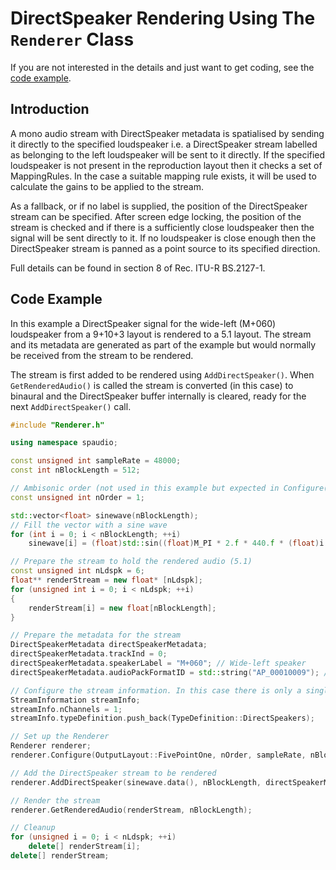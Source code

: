 # DirectSpeaker Rendering Using The `Renderer` Class

If you are not interested in the details and just want to get coding, see the [code example](#code-example).

## Introduction

A mono audio stream with DirectSpeaker metadata is spatialised by sending it directly to the specified loudspeaker i.e. a DirectSpeaker stream labelled as belonging to the left loudspeaker will be sent to it directly.
If the specified loudspeaker is not present in the reproduction layout then it checks a set of MappingRules.
In the case a suitable mapping rule exists, it will be used to calculate the gains to be applied to the stream.

As a fallback, or if no label is supplied, the position of the DirectSpeaker stream can be specified.
After screen edge locking, the position of the stream is checked and if there is a sufficiently close loudspeaker then the signal will be sent directly to it.
If no loudspeaker is close enough then the DirectSpeaker stream is panned as a point source to its specified direction.

Full details can be found in section 8 of Rec. ITU-R BS.2127-1.

## Code Example

In this example a DirectSpeaker signal for the wide-left (M+060) loudspeaker from a 9+10+3 layout is rendered to a 5.1 layout. The stream and its metadata are generated as part of the example but would normally be received from the stream to be rendered.

The stream is first added to be rendered using `AddDirectSpeaker()`. When `GetRenderedAudio()` is called the stream is converted (in this case) to binaural and the DirectSpeaker buffer internally is cleared, ready for the next `AddDirectSpeaker()` call.

```c++
#include "Renderer.h"

using namespace spaudio;

const unsigned int sampleRate = 48000;
const int nBlockLength = 512;

// Ambisonic order (not used in this example but expected in Configure())
const unsigned int nOrder = 1;

std::vector<float> sinewave(nBlockLength);
// Fill the vector with a sine wave
for (int i = 0; i < nBlockLength; ++i)
    sinewave[i] = (float)std::sin((float)M_PI * 2.f * 440.f * (float)i / (float)sampleRate);

// Prepare the stream to hold the rendered audio (5.1)
const unsigned int nLdspk = 6;
float** renderStream = new float* [nLdspk];
for (unsigned int i = 0; i < nLdspk; ++i)
{
    renderStream[i] = new float[nBlockLength];
}

// Prepare the metadata for the stream
DirectSpeakerMetadata directSpeakerMetadata;
directSpeakerMetadata.trackInd = 0;
directSpeakerMetadata.speakerLabel = "M+060"; // Wide-left speaker
directSpeakerMetadata.audioPackFormatID = std::string("AP_00010009"); // 9+10+3 layout

// Configure the stream information. In this case there is only a single channel stream
StreamInformation streamInfo;
streamInfo.nChannels = 1;
streamInfo.typeDefinition.push_back(TypeDefinition::DirectSpeakers);

// Set up the Renderer
Renderer renderer;
renderer.Configure(OutputLayout::FivePointOne, nOrder, sampleRate, nBlockLength, streamInfo);

// Add the DirectSpeaker stream to be rendered
renderer.AddDirectSpeaker(sinewave.data(), nBlockLength, directSpeakerMetadata);

// Render the stream
renderer.GetRenderedAudio(renderStream, nBlockLength);

// Cleanup
for (unsigned i = 0; i < nLdspk; ++i)
    delete[] renderStream[i];
delete[] renderStream;
```
